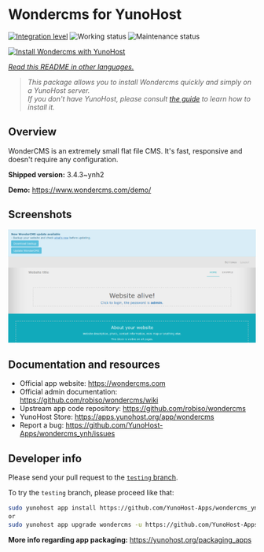 <!--
N.B.: This README was automatically generated by <https://github.com/YunoHost/apps/tree/master/tools/readme_generator>
It shall NOT be edited by hand.
-->

# Wondercms for YunoHost

[![Integration level](https://dash.yunohost.org/integration/wondercms.svg)](https://ci-apps.yunohost.org/ci/apps/wondercms/) ![Working status](https://ci-apps.yunohost.org/ci/badges/wondercms.status.svg) ![Maintenance status](https://ci-apps.yunohost.org/ci/badges/wondercms.maintain.svg)

[![Install Wondercms with YunoHost](https://install-app.yunohost.org/install-with-yunohost.svg)](https://install-app.yunohost.org/?app=wondercms)

*[Read this README in other languages.](./ALL_README.md)*

> *This package allows you to install Wondercms quickly and simply on a YunoHost server.*  
> *If you don't have YunoHost, please consult [the guide](https://yunohost.org/install) to learn how to install it.*

## Overview

WonderCMS is an extremely small flat file CMS. It's fast, responsive and doesn't require any configuration.

**Shipped version:** 3.4.3~ynh2

**Demo:** <https://www.wondercms.com/demo/>

## Screenshots

![Screenshot of Wondercms](./doc/screenshots/WonderCMS-update-screenshot.png)

## Documentation and resources

- Official app website: <https://wondercms.com>
- Official admin documentation: <https://github.com/robiso/wondercms/wiki>
- Upstream app code repository: <https://github.com/robiso/wondercms>
- YunoHost Store: <https://apps.yunohost.org/app/wondercms>
- Report a bug: <https://github.com/YunoHost-Apps/wondercms_ynh/issues>

## Developer info

Please send your pull request to the [`testing` branch](https://github.com/YunoHost-Apps/wondercms_ynh/tree/testing).

To try the `testing` branch, please proceed like that:

```bash
sudo yunohost app install https://github.com/YunoHost-Apps/wondercms_ynh/tree/testing --debug
or
sudo yunohost app upgrade wondercms -u https://github.com/YunoHost-Apps/wondercms_ynh/tree/testing --debug
```

**More info regarding app packaging:** <https://yunohost.org/packaging_apps>
